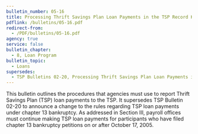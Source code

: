 ```yaml
---
bulletin_number: 05-16
title: Processing Thrift Savings Plan Loan Payments in the TSP Record Keeping System
pdflink: /bulletins/05-16.pdf
redirect-from:
  - /PDF/bulletins/05-16.pdf
agency: true
service: false
bulletin_chapter:
  - 8, Loan Program
bulletin_topic:
  - Loans
supersedes:
  - TSP Bulletins 02-20, Processing Thrift Savings Plan Loan Payments in the New Record Keeping System, dated June 27, 2002.
---
```


This bulletin outlines the procedures that agencies must use to report Thrift Savings Plan (TSP) loan payments to the TSP. It supersedes TSP Bulletin 02-20 to announce a change to the rules regarding TSP loan payments under chapter 13 bankruptcy. As addressed in Section III, payroll offices must continue making TSP loan payments for participants who have filed chapter 13 bankruptcy petitions on or after October 17, 2005.
